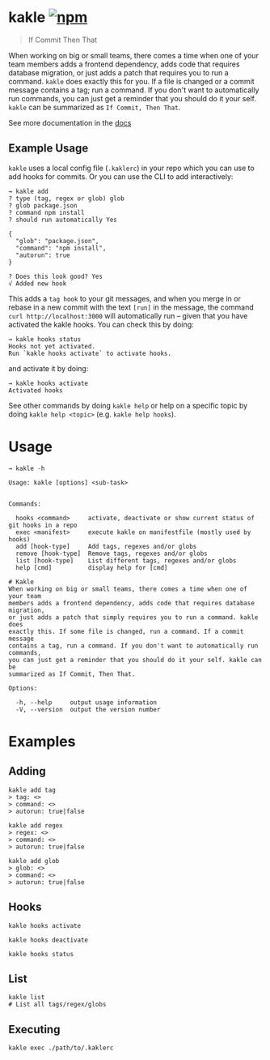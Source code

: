 # kakle [![npm](https://img.shields.io/npm/v/kakle/beta.svg?style=flat-square)](https://www.npmjs.com/package/kakle)

> If Commit Then That

When working on big or small teams, there comes a time when one of your team members adds a frontend dependency, adds code that requires database migration, or just adds a patch that requires you to run a command. `kakle` does exactly this for you. If a file is changed or a commit message contains a tag; run a command. If you don't want to automatically run commands, you can just get a reminder that you should do it your self. `kakle` can be summarized as `If Commit, Then That`.

See more documentation in the [docs](./docs)

## Example Usage

`kakle` uses a local config file (`.kaklerc`) in your repo which you can use to add hooks for commits. Or you can use the CLI to add interactively:

```shell
⇝ kakle add
? type (tag, regex or glob) glob
? glob package.json
? command npm install
? should run automatically Yes

{
  "glob": "package.json",
  "command": "npm install",
  "autorun": true
}

? Does this look good? Yes
√ Added new hook
```

This adds a `tag hook` to your git messages, and when you merge in or rebase in a new commit with the text `[run]` in the message, the command `curl http://localhost:3000` will automatically run – given that you have activated the kakle hooks. You can check this by doing:

```shell
⇝ kakle hooks status
Hooks not yet activated.
Run `kakle hooks activate` to activate hooks.
```

and activate it by doing:

```
⇝ kakle hooks activate
Activated hooks
```

See other commands by doing `kakle help` or help on a specific topic by doing `kakle help <topic>` (e.g. `kakle help hooks`).

# Usage

```
⇝ kakle -h

Usage: kakle [options] <sub-task>


Commands:

  hooks <command>     activate, deactivate or show current status of git hooks in a repo
  exec <manifest>     execute kakle on manifestfile (mostly used by hooks)
  add [hook-type]     Add tags, regexes and/or globs
  remove [hook-type]  Remove tags, regexes and/or globs
  list [hook-type]    List different tags, regexes and/or globs
  help [cmd]          display help for [cmd]

# Kakle
When working on big or small teams, there comes a time when one of your team
members adds a frontend dependency, adds code that requires database migration,
or just adds a patch that simply requires you to run a command. kakle does
exactly this. If some file is changed, run a command. If a commit message
contains a tag, run a command. If you don't want to automatically run commands,
you can just get a reminder that you should do it your self. kakle can be
summarized as If Commit, Then That.

Options:

  -h, --help     output usage information
  -V, --version  output the version number

```

# Examples

## Adding

```shell
kakle add tag
> tag: <>
> command: <>
> autorun: true|false
```

```shell
kakle add regex
> regex: <>
> command: <>
> autorun: true|false
```

```shell
kakle add glob
> glob: <>
> command: <>
> autorun: true|false
```

## Hooks

```shell
kakle hooks activate
```

```shell
kakle hooks deactivate
```

```shell
kakle hooks status
```

## List

```shell
kakle list
# List all tags/regex/globs
```


## Executing

```shell
kakle exec ./path/to/.kaklerc
```
